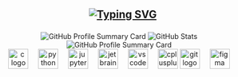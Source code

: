 <h2 align="center" style="margin-left: 15px;">
<a href="https://git.io/typing-svg"><img src="https://readme-typing-svg.demolab.com?font=Fira+Code&pause=1000&center=true&vCenter=true&width=435&lines=I+am+Hriday+Adhikari;Programmer; Designer; Photographer;Tech Enthusias" alt="Typing SVG" /></a>
</h2>

###

<div align="center">
 <img src="http://github-profile-summary-cards.vercel.app/api/cards/profile-details?username=hridayadhikari &theme=darcula" alt="GitHub Profile Summary Card">
  <img src="http://github-profile-summary-cards.vercel.app/api/cards/repos-per-language?username=hridayadhikari &theme=darcula" alt="GitHub Stats">
  <img src="http://github-profile-summary-cards.vercel.app/api/cards/stats?username=hridayadhikari&theme=darcula" alt="GitHub Profile Summary Card">
</div>
<div align="center">
  <img src="https://cdn.jsdelivr.net/gh/devicons/devicon/icons/c/c-original.svg" height="40" alt="c logo"  />
  <img width="12" />
  <img src="https://cdn.jsdelivr.net/gh/devicons/devicon/icons/python/python-original.svg" height="40" alt="python logo"  />
  <img width="12" />
  <img src="https://cdn.jsdelivr.net/gh/devicons/devicon/icons/jupyter/jupyter-original.svg" height="40" alt="jupyter logo"  />
  <img width="12" />
  <img src="https://cdn.jsdelivr.net/gh/devicons/devicon/icons/jetbrains/jetbrains-original.svg" height="40" alt="jetbrains logo"  />
  <img width="12" />
  <img src="https://cdn.jsdelivr.net/gh/devicons/devicon/icons/vscode/vscode-original.svg" height="40" alt="vscode logo"  />
  <img width="12" />
  <img src="https://cdn.jsdelivr.net/gh/devicons/devicon/icons/cplusplus/cplusplus-original.svg" height="40" alt="cplusplus logo"  />
  <img src="https://cdn.jsdelivr.net/gh/devicons/devicon/icons/git/git-original.svg" height="40" alt="git logo"  />
  <img width="12" />
  <img src="https://cdn.jsdelivr.net/gh/devicons/devicon/icons/figma/figma-original.svg" height="40" alt="figma logo"  />
</div>